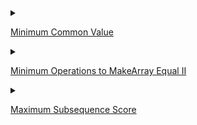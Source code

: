 
<details>
<summary> 

[Minimum Common Value](https://leetcode.cn/contest/biweekly-contest-96/problems/minimum-common-value/)

</summary>

> My solution is traverse array1,and record time each element appear. Then traverse array2, find the ans according to the record.
```cpp
class Solution {
public:
    int getCommon(vector<int>& nums1, vector<int>& nums2) {
        unordered_map<int, int > cnt;
        for(auto &p: nums1){
            cnt[p] ++;
        }
        int size2 = nums2.size();
        for(int t = 0; t < size2 ; t ++){
            if(cnt[nums2[t]])
                return nums2[t];
        }
        return -1;
    }
};

```

</details>

<details>
<summary>

[Minimum Operations to MakeArray Equal II](https://leetcode.cn/contest/biweekly-contest-96/problems/minimum-operations-to-make-array-equal-ii/)

</summary>

> I failed in solving the other three problems, the note below according other [blogs](https://leetcode.cn/circle/discuss/33ZnsL/)

> first if k is 0 and nums1[i] != nums2[i] return -1, or delta = (nums1[i] - nums2[i]) is % k is not 0 return -1, else if delta > 0 pos += delta / k, else nag += delta / k

```cpp
class Solution {
public:
    using ll = long long;

    long long minOperations(vector<int>& nums1, vector<int>& nums2, int k) {
        int n = nums1.size();
        ll neg = 0, pos = 0;

        for(int i = 0; i < n; i ++){
            ll delta = nums1[i] - nums2[i];
            
            if(k == 0 && delta != 0)return -1;
            else {
                if(delta%k)return -1;
                neg += delta < 0? delta/k:0;
                pos += delta > 0? delta/k:0;
            }
        }
        return nag + pos == 0? pos:-1;

    }
};
```


</details>


<details>
<summary>

[Maximum Subsequence Score](https://leetcode.cn/contest/biweekly-contest-96/problems/maximum-subsequence-score/)

</summary>

> The idea is to consider for each element of array of nums2[i] as minimum once and check for maximum possible values available in nums1 keeping in mind nums2[i] as minimum .
    

[Citation](https://leetcode.com/problems/maximum-subsequence-score/solutions/3082737/c-easiest-solution-using-priority-queue-with-explanation/)

</details>
